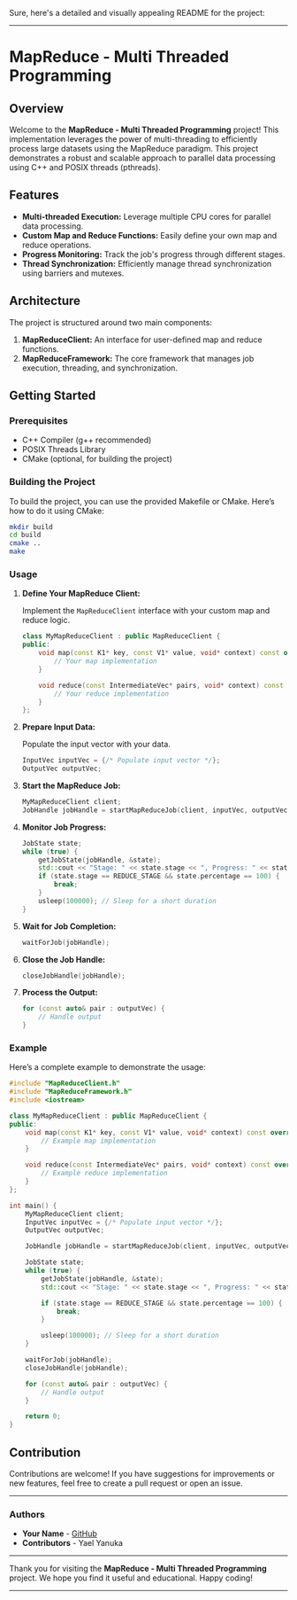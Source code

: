 Sure, here's a detailed and visually appealing README for the project:

---

# MapReduce - Multi Threaded Programming 



## Overview

Welcome to the **MapReduce - Multi Threaded Programming** project! This implementation leverages the power of multi-threading to efficiently process large datasets using the MapReduce paradigm. This project demonstrates a robust and scalable approach to parallel data processing using C++ and POSIX threads (pthreads).

## Features

- **Multi-threaded Execution:** Leverage multiple CPU cores for parallel data processing.
- **Custom Map and Reduce Functions:** Easily define your own map and reduce operations.
- **Progress Monitoring:** Track the job's progress through different stages.
- **Thread Synchronization:** Efficiently manage thread synchronization using barriers and mutexes.

## Architecture 

The project is structured around two main components:
1. **MapReduceClient:** An interface for user-defined map and reduce functions.
2. **MapReduceFramework:** The core framework that manages job execution, threading, and synchronization.



## Getting Started

### Prerequisites

- C++ Compiler (g++ recommended)
- POSIX Threads Library
- CMake (optional, for building the project)

### Building the Project

To build the project, you can use the provided Makefile or CMake. Here’s how to do it using CMake:

```sh
mkdir build
cd build
cmake ..
make
```

### Usage

1. **Define Your MapReduce Client:**

   Implement the `MapReduceClient` interface with your custom map and reduce logic.

   ```cpp
   class MyMapReduceClient : public MapReduceClient {
   public:
       void map(const K1* key, const V1* value, void* context) const override {
           // Your map implementation
       }

       void reduce(const IntermediateVec* pairs, void* context) const override {
           // Your reduce implementation
       }
   };
   ```

2. **Prepare Input Data:**

   Populate the input vector with your data.

   ```cpp
   InputVec inputVec = {/* Populate input vector */};
   OutputVec outputVec;
   ```

3. **Start the MapReduce Job:**

   ```cpp
   MyMapReduceClient client;
   JobHandle jobHandle = startMapReduceJob(client, inputVec, outputVec, 4);
   ```

4. **Monitor Job Progress:**

   ```cpp
   JobState state;
   while (true) {
       getJobState(jobHandle, &state);
       std::cout << "Stage: " << state.stage << ", Progress: " << state.percentage << "%" << std::endl;
       if (state.stage == REDUCE_STAGE && state.percentage == 100) {
           break;
       }
       usleep(100000); // Sleep for a short duration
   }
   ```

5. **Wait for Job Completion:**

   ```cpp
   waitForJob(jobHandle);
   ```

6. **Close the Job Handle:**

   ```cpp
   closeJobHandle(jobHandle);
   ```

7. **Process the Output:**

   ```cpp
   for (const auto& pair : outputVec) {
       // Handle output
   }
   ```

### Example

Here’s a complete example to demonstrate the usage:

```cpp
#include "MapReduceClient.h"
#include "MapReduceFramework.h"
#include <iostream>

class MyMapReduceClient : public MapReduceClient {
public:
    void map(const K1* key, const V1* value, void* context) const override {
        // Example map implementation
    }

    void reduce(const IntermediateVec* pairs, void* context) const override {
        // Example reduce implementation
    }
};

int main() {
    MyMapReduceClient client;
    InputVec inputVec = {/* Populate input vector */};
    OutputVec outputVec;

    JobHandle jobHandle = startMapReduceJob(client, inputVec, outputVec, 4);

    JobState state;
    while (true) {
        getJobState(jobHandle, &state);
        std::cout << "Stage: " << state.stage << ", Progress: " << state.percentage << "%" << std::endl;

        if (state.stage == REDUCE_STAGE && state.percentage == 100) {
            break;
        }

        usleep(100000); // Sleep for a short duration
    }

    waitForJob(jobHandle);
    closeJobHandle(jobHandle);

    for (const auto& pair : outputVec) {
        // Handle output
    }

    return 0;
}
```

## Contribution

Contributions are welcome! If you have suggestions for improvements or new features, feel free to create a pull request or open an issue.

---

### Authors

- **Your Name** - [GitHub]([https://github.com/your-github-profile](https://github.com/uzano101))
- **Contributors** - Yael Yanuka

---

Thank you for visiting the **MapReduce - Multi Threaded Programming** project. We hope you find it useful and educational. Happy coding!


---
